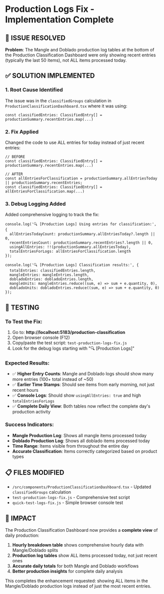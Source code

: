 # Production Logs Fix - Implementation Complete

## 🎯 ISSUE RESOLVED
**Problem**: The Mangle and Doblado production log tables at the bottom of the Production Classification Dashboard were only showing recent entries (typically the last 50 items), not ALL items processed today.

## ✅ SOLUTION IMPLEMENTED

### 1. **Root Cause Identified**
The issue was in the `classifiedGroups` calculation in `ProductionClassificationDashboard.tsx` where it was using:
```tsx
const classifiedEntries: ClassifiedEntry[] = productionSummary.recentEntries.map(...)
```

### 2. **Fix Applied**  
Changed the code to use ALL entries for today instead of just recent entries:
```tsx
// BEFORE
const classifiedEntries: ClassifiedEntry[] = productionSummary.recentEntries.map(...)

// AFTER  
const allEntriesForClassification = productionSummary.allEntriesToday || productionSummary.recentEntries;
const classifiedEntries: ClassifiedEntry[] = allEntriesForClassification.map(...)
```

### 3. **Debug Logging Added**
Added comprehensive logging to track the fix:
```tsx
console.log('🔍 [Production Logs] Using entries for classification:', {
  allEntriesTodayCount: productionSummary.allEntriesToday?.length || 0,
  recentEntriesCount: productionSummary.recentEntries?.length || 0,
  usingAllEntries: !!(productionSummary.allEntriesToday),
  totalEntriesForLogs: allEntriesForClassification.length
});

console.log('🔍 [Production Logs] Classification results:', {
  totalEntries: classifiedEntries.length,
  mangleEntries: mangleEntries.length,
  dobladoEntries: dobladoEntries.length,
  mangleUnits: mangleEntries.reduce((sum, e) => sum + e.quantity, 0),
  dobladoUnits: dobladoEntries.reduce((sum, e) => sum + e.quantity, 0)
});
```

## 🧪 TESTING

### **To Test the Fix:**
1. Go to: **http://localhost:5183/production-classification**
2. Open browser console (F12)
3. Copy/paste the test script: `test-production-logs-fix.js` 
4. Look for the debug logs starting with "🔍 [Production Logs]"

### **Expected Results:**
- ✅ **Higher Entry Counts**: Mangle and Doblado logs should show many more entries (100+ total instead of ~50)
- ✅ **Earlier Time Stamps**: Should see items from early morning, not just recent hours
- ✅ **Console Logs**: Should show `usingAllEntries: true` and high `totalEntriesForLogs`
- ✅ **Complete Daily View**: Both tables now reflect the complete day's production activity

### **Success Indicators:**
- **Mangle Production Log**: Shows all mangle items processed today
- **Doblado Production Log**: Shows all doblado items processed today  
- **Time Range**: Items visible from throughout the entire day
- **Accurate Classification**: Items correctly categorized based on product types

## 📋 FILES MODIFIED
- `/src/components/ProductionClassificationDashboard.tsx` - Updated `classifiedGroups` calculation
- `test-production-logs-fix.js` - Comprehensive test script  
- `quick-test-logs-fix.js` - Simple browser console test

## 🎉 IMPACT
The Production Classification Dashboard now provides a **complete view** of daily production:
1. **Hourly breakdown table** shows comprehensive hourly data with Mangle/Doblado splits
2. **Production log tables** show ALL items processed today, not just recent ones
3. **Accurate daily totals** for both Mangle and Doblado workflows
4. **Better production insights** for complete daily analysis

This completes the enhancement requested: showing ALL items in the Mangle/Doblado production logs instead of just the most recent entries.
